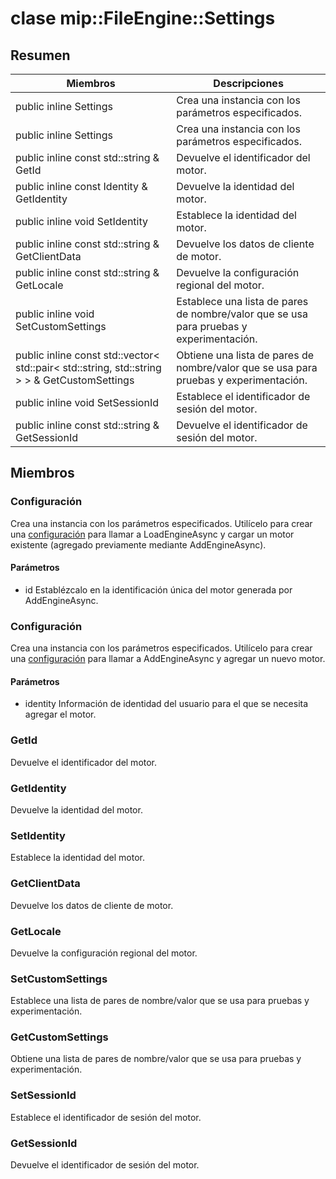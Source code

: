 # <a name="class-mipfileenginesettings"></a>clase mip::FileEngine::Settings 
## <a name="summary"></a>Resumen
 Miembros                        | Descripciones                                
--------------------------------|---------------------------------------------
public inline  Settings | Crea una instancia con los parámetros especificados.
public inline  Settings | Crea una instancia con los parámetros especificados.
public inline const std::string & GetId | Devuelve el identificador del motor.
public inline const Identity & GetIdentity | Devuelve la identidad del motor.
public inline void SetIdentity | Establece la identidad del motor.
public inline const std::string & GetClientData | Devuelve los datos de cliente de motor.
public inline const std::string & GetLocale | Devuelve la configuración regional del motor.
public inline void SetCustomSettings | Establece una lista de pares de nombre/valor que se usa para pruebas y experimentación.
public inline const std::vector< std::pair< std::string, std::string > > & GetCustomSettings | Obtiene una lista de pares de nombre/valor que se usa para pruebas y experimentación.
public inline void SetSessionId | Establece el identificador de sesión del motor.
public inline const std::string & GetSessionId | Devuelve el identificador de sesión del motor.
## <a name="members"></a>Miembros
### <a name="settings"></a>Configuración
Crea una instancia con los parámetros especificados.
Utilícelo para crear una [configuración](#classmip_1_1_file_engine_1_1_settings) para llamar a LoadEngineAsync y cargar un motor existente (agregado previamente mediante AddEngineAsync).
#### <a name="parameters"></a>Parámetros
* id Establézcalo en la identificación única del motor generada por AddEngineAsync.
### <a name="settings"></a>Configuración
Crea una instancia con los parámetros especificados.
Utilícelo para crear una [configuración](#classmip_1_1_file_engine_1_1_settings) para llamar a AddEngineAsync y agregar un nuevo motor.
#### <a name="parameters"></a>Parámetros
* identity Información de identidad del usuario para el que se necesita agregar el motor.
### <a name="getid"></a>GetId
Devuelve el identificador del motor.
### <a name="getidentity"></a>GetIdentity
Devuelve la identidad del motor.
### <a name="setidentity"></a>SetIdentity
Establece la identidad del motor.
### <a name="getclientdata"></a>GetClientData
Devuelve los datos de cliente de motor.
### <a name="getlocale"></a>GetLocale
Devuelve la configuración regional del motor.
### <a name="setcustomsettings"></a>SetCustomSettings
Establece una lista de pares de nombre/valor que se usa para pruebas y experimentación.
### <a name="getcustomsettings"></a>GetCustomSettings
Obtiene una lista de pares de nombre/valor que se usa para pruebas y experimentación.
### <a name="setsessionid"></a>SetSessionId
Establece el identificador de sesión del motor.
### <a name="getsessionid"></a>GetSessionId
Devuelve el identificador de sesión del motor.